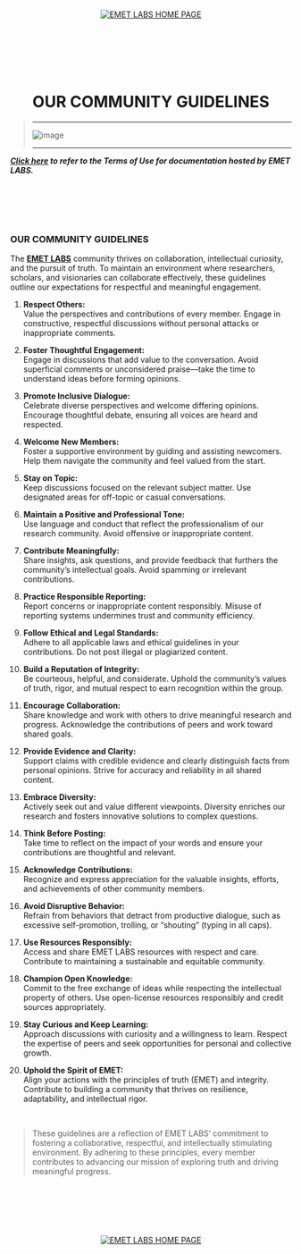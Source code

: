 <br>
<br>
<br>
<br>


<p align="center">
    <a href="https://github.com/emetlabshq">
        <img src="https://img.shields.io/badge/CLICK%20HERE%20TO%20VISIT%20THE%20EMET%20LABS%20HOME%20PAGE-28a745?style=for-the-badge&labelColor=000000&logo=github&logoColor=white" alt="EMET LABS HOME PAGE" style="margin: 10px;">
    </a>
</p>


<br>
<br>
<br>
<br>


<h1 align="center">OUR COMMUNITY GUIDELINES</h1>


> -----
>
> ![image](https://i.pinimg.com/1200x/9b/18/82/9b1882f8de846d8ea185024d138fec2c.jpg)
> 
> -----


***[Click here](https://github.com/emetlabshq/emetlabshq/blob/main/EMETLABStermsofuse.md) to refer to the Terms of Use for documentation hosted by EMET LABS.***


<br>
<br>
<br>
<br>
 
 
###  OUR COMMUNITY GUIDELINES  

The  **[EMET LABS](https://github.com/emetlabshq)** community thrives on collaboration, intellectual curiosity, and the pursuit of truth. To maintain an environment where researchers, scholars, and visionaries can collaborate effectively, these guidelines outline our expectations for respectful and meaningful engagement.  

1. **Respect Others:**  
   Value the perspectives and contributions of every member. Engage in constructive, respectful discussions without personal attacks or inappropriate comments.  

2. **Foster Thoughtful Engagement:**  
   Engage in discussions that add value to the conversation. Avoid superficial comments or unconsidered praise—take the time to understand ideas before forming opinions.  

3. **Promote Inclusive Dialogue:**  
   Celebrate diverse perspectives and welcome differing opinions. Encourage thoughtful debate, ensuring all voices are heard and respected.  

4. **Welcome New Members:**  
   Foster a supportive environment by guiding and assisting newcomers. Help them navigate the community and feel valued from the start.  

5. **Stay on Topic:**  
   Keep discussions focused on the relevant subject matter. Use designated areas for off-topic or casual conversations.  

6. **Maintain a Positive and Professional Tone:**  
   Use language and conduct that reflect the professionalism of our research community. Avoid offensive or inappropriate content.  

7. **Contribute Meaningfully:**  
   Share insights, ask questions, and provide feedback that furthers the community’s intellectual goals. Avoid spamming or irrelevant contributions.  

8. **Practice Responsible Reporting:**  
   Report concerns or inappropriate content responsibly. Misuse of reporting systems undermines trust and community efficiency.  

9. **Follow Ethical and Legal Standards:**  
   Adhere to all applicable laws and ethical guidelines in your contributions. Do not post illegal or plagiarized content.  

10. **Build a Reputation of Integrity:**  
    Be courteous, helpful, and considerate. Uphold the community’s values of truth, rigor, and mutual respect to earn recognition within the group.  

11. **Encourage Collaboration:**  
    Share knowledge and work with others to drive meaningful research and progress. Acknowledge the contributions of peers and work toward shared goals.  

12. **Provide Evidence and Clarity:**  
    Support claims with credible evidence and clearly distinguish facts from personal opinions. Strive for accuracy and reliability in all shared content.  

13. **Embrace Diversity:**  
    Actively seek out and value different viewpoints. Diversity enriches our research and fosters innovative solutions to complex questions.  

14. **Think Before Posting:**  
    Take time to reflect on the impact of your words and ensure your contributions are thoughtful and relevant.  

15. **Acknowledge Contributions:**  
    Recognize and express appreciation for the valuable insights, efforts, and achievements of other community members.  

16. **Avoid Disruptive Behavior:**  
    Refrain from behaviors that detract from productive dialogue, such as excessive self-promotion, trolling, or “shouting” (typing in all caps).  

17. **Use Resources Responsibly:**  
    Access and share EMET LABS resources with respect and care. Contribute to maintaining a sustainable and equitable community.  

18. **Champion Open Knowledge:**  
    Commit to the free exchange of ideas while respecting the intellectual property of others. Use open-license resources responsibly and credit sources appropriately.  

19. **Stay Curious and Keep Learning:**  
    Approach discussions with curiosity and a willingness to learn. Respect the expertise of peers and seek opportunities for personal and collective growth.  

20. **Uphold the Spirit of EMET:**  
    Align your actions with the principles of truth (EMET) and integrity. Contribute to building a community that thrives on resilience, adaptability, and intellectual rigor.  


<br>


> These guidelines are a reflection of EMET LABS’ commitment to fostering a collaborative, respectful, and intellectually stimulating environment. By adhering to these principles, every member contributes to advancing our mission of exploring truth and driving meaningful progress.  

 
 
<br>
<br>
<br>
<br>


<p align="center">
    <a href="https://github.com/emetlabshq">
        <img src="https://img.shields.io/badge/CLICK%20HERE%20TO%20VISIT%20THE%20EMET%20LABS%20HOME%20PAGE-28a745?style=for-the-badge&labelColor=000000&logo=github&logoColor=white" alt="EMET LABS HOME PAGE" style="margin: 10px;">
    </a>
</p>



<br>
<br>
<br>
<br>
